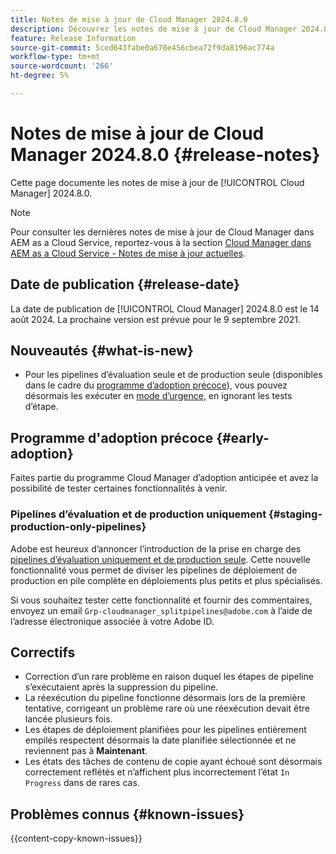 ```yaml
---
title: Notes de mise à jour de Cloud Manager 2024.8.0
description: Découvrez les notes de mise à jour de Cloud Manager 2024.8.0.
feature: Release Information
source-git-commit: 5ced643fabe0a670e456cbea72f9da8196ac774a
workflow-type: tm+mt
source-wordcount: '266'
ht-degree: 5%

---
```



# Notes de mise à jour de Cloud Manager 2024.8.0 {#release-notes}

Cette page documente les notes de mise à jour de [!UICONTROL Cloud Manager] 2024.8.0.

>[!NOTE]
>
>Pour consulter les dernières notes de mise à jour de Cloud Manager dans AEM as a Cloud Service, reportez-vous à la section [Cloud Manager dans AEM as a Cloud Service - Notes de mise à jour actuelles](https://experienceleague.adobe.com/en/docs/experience-manager-cloud-service/content/release-notes/cloud-manager/current).

## Date de publication {#release-date}

La date de publication de [!UICONTROL Cloud Manager] 2024.8.0 est le 14 août 2024. La prochaine version est prévue pour le 9 septembre 2021.

## Nouveautés {#what-is-new}

* Pour les pipelines d’évaluation seule et de production seule (disponibles dans le cadre du [programme d’adoption précoce](#staging-production-only-pipelines)), vous pouvez désormais les exécuter en [mode d’urgence,](/help/using/stage-prod-only.md#emergency-mode) en ignorant les tests d’étape.

## Programme d&#39;adoption précoce {#early-adoption}

Faites partie du programme Cloud Manager d’adoption anticipée et avez la possibilité de tester certaines fonctionnalités à venir.

### Pipelines d’évaluation et de production uniquement {#staging-production-only-pipelines}

Adobe est heureux d’annoncer l’introduction de la prise en charge des [pipelines d’évaluation uniquement et de production seule](/help/using/stage-prod-only.md). Cette nouvelle fonctionnalité vous permet de diviser les pipelines de déploiement de production en pile complète en déploiements plus petits et plus spécialisés.

Si vous souhaitez tester cette fonctionnalité et fournir des commentaires, envoyez un email `Grp-cloudmanager_splitpipelines@adobe.com` à l’aide de l’adresse électronique associée à votre Adobe ID.

## Correctifs

* Correction d’un rare problème en raison duquel les étapes de pipeline s’exécutaient après la suppression du pipeline.
* La réexécution du pipeline fonctionne désormais lors de la première tentative, corrigeant un problème rare où une réexécution devait être lancée plusieurs fois.
* Les étapes de déploiement planifiées pour les pipelines entièrement empilés respectent désormais la date planifiée sélectionnée et ne reviennent pas à **Maintenant**.
* Les états des tâches de contenu de copie ayant échoué sont désormais correctement reflétés et n’affichent plus incorrectement l’état `In Progress` dans de rares cas.

## Problèmes connus {#known-issues}

{{content-copy-known-issues}}
